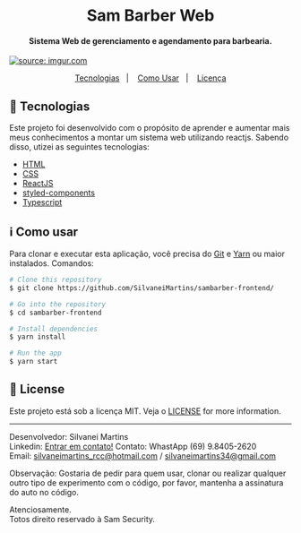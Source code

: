 <h1 align="center">
    Sam Barber Web
</h1>

<h4 align="center">
  Sistema Web de gerenciamento e agendamento para barbearia.
</h4>

<a href="https://imgur.com/b9QKToq"><img src="https://i.imgur.com/b9QKToq.png" title="source: imgur.com" /></a>

<p align="center">
  <a href="#rocket-tecnologias">Tecnologias</a>&nbsp;&nbsp;&nbsp;|&nbsp;&nbsp;&nbsp;
  <a href="#information_source-como-usar">Como Usar</a>&nbsp;&nbsp;&nbsp;|&nbsp;&nbsp;&nbsp;
  <a href="#memo-license">Licença</a>
</p>

## :rocket: Tecnologias

Este projeto foi desenvolvido com o propósito de aprender e aumentar mais meus conhecimentos a montar um sistema web utilizando reactjs. Sabendo disso, utizei as seguintes tecnologias:

-  [HTML](https://developer.mozilla.org/pt-BR/docs/Web/HTML)
-  [CSS](https://developer.mozilla.org/pt-BR/docs/Web/CSS/)
-  [ReactJS](https://reactjs.org/)
-  [styled-components](https://www.styled-components.com/)
-  [Typescript](https://www.typescriptlang.org/)

## :information_source: Como usar

Para clonar e executar esta aplicação, você precisa do [Git](https://git-scm.com) e [Yarn](https://yarnpkg.com/) ou maior instalados. Comandos:

```bash
# Clone this repository
$ git clone https://github.com/SilvaneiMartins/sambarber-frontend/

# Go into the repository
$ cd sambarber-frontend

# Install dependencies
$ yarn install

# Run the app
$ yarn start
```

## :memo: License
Este projeto está sob a licença MIT. Veja o [LICENSE](https://github.com/SilvaneiMartins/sambarber-frontend/blob/master/LICENSE) for more information.

---

Desenvolvedor: Silvanei Martins<br>
Linkedin: [Entrar em contato!](https://www.linkedin.com/in/silvanei-martins-a5412436/)
Contato: WhastApp (69) 9.8405-2620<br>
Email: silvaneimartins_rcc@hotmail.com / silvaneimartins34@gmail.com<br>

Observação: Gostaria de pedir para quem usar, clonar ou realizar qualquer outro tipo de experimento com o código,
por favor, mantenha a assinatura do auto no código.<br>

Atenciosamente.<br>
Totos direito reservado à Sam Security.
